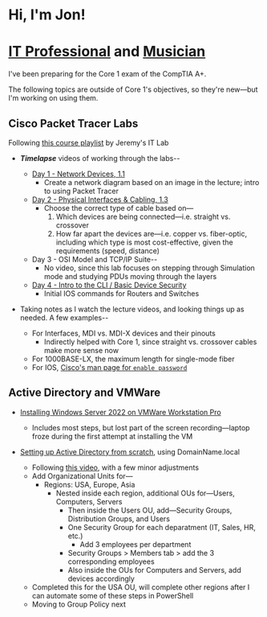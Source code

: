 # Hi, I'm Jon!

# [IT Professional](https://www.github.com/jlango0) and [Musician](https://www.instagram.com/jlango_drums)

I've been preparing for the Core 1 exam of the CompTIA A+.

The following topics are outside of Core 1's objectives, so they're new—but I'm working on using them.


## Cisco Packet Tracer Labs
Following <a href="https://www.youtube.com/playlist?list=PLxbwE86jKRgMpuZuLBivzlM8s2Dk5lXBQ">this course playlist</a> by Jeremy's IT Lab

- **_Timelapse_** videos of working through the labs--
  - [Day 1 - Network Devices, 1.1](https://www.youtube.com/watch?v=bgAhSzdRn5k)
    - Create a network diagram based on an image in the lecture; intro to using Packet Tracer
  - [Day 2 - Physical Interfaces & Cabling, 1.3](https://www.youtube.com/watch?v=l_K-uue9HlY)
    - Choose the correct type of cable based on—
      1. Which devices are being connected—i.e. straight vs. crossover
      2. How far apart the devices are—i.e. copper vs. fiber-optic, including which type is most cost-effective, given the requirements (speed, distance)
  - Day 3 - OSI Model and TCP/IP Suite--
    - No video, since this lab focuses on stepping through Simulation mode and studying PDUs moving through the layers
  - [Day 4 - Intro to the CLI / Basic Device Security](https://www.youtube.com/watch?v=ED62LgyCSAc)
    - Initial IOS commands for Routers and Switches


- Taking notes as I watch the lecture videos, and looking things up as needed.  A few examples--
  - For Interfaces, MDI vs. MDI-X devices and their pinouts
    - Indirectly helped with Core 1, since straight vs. crossover cables make more sense now
  - For 1000BASE-LX, the maximum length for single-mode fiber
  - For IOS, [Cisco's man page for `enable password`](https://www.cisco.com/E-Learning/bulk/public/tac/cim/cib/using_cisco_ios_software/cmdrefs/enable_password.htm)


## Active Directory and VMWare

  - [Installing Windows Server 2022 on VMWare Workstation Pro](https://www.youtube.com/watch?v=YmsB81pi2pc)
    - Includes most steps, but lost part of the screen recording—laptop froze during the first attempt at installing the VM

   
  - [Setting up Active Directory from scratch](https://www.youtube.com/watch?v=KhLQ1F18His), using DomainName.local
    - Following [this video](https://www.youtube.com/watch?v=GsmJowwIh8Q&list=PLAdEnQWAAbfXMY2D4HVZOe-ChfTKmaJfQ&index=6), with a few minor adjustments
    - Add Organizational Units for—
      - Regions:  USA, Europe, Asia
        - Nested inside each region, additional OUs for—Users, Computers, Servers
          - Then inside the Users OU, add—Security Groups, Distribution Groups, and Users
          - One Security Group for each deparatment (IT, Sales, HR, etc.)
            - Add 3 employees per department
          - Security Groups > Members tab > add the 3 corresponding employees
          - Also inside the OUs for Computers and Servers, add devices accordingly
    - Completed this for the USA OU, will complete other regions after I can automate some of these steps in PowerShell
    - Moving to Group Policy next


<!--
**jlango0/jlango0** is a ✨ _special_ ✨ repository because its `README.md` (this file) appears on your GitHub profile.

Here are some ideas to get you started:

- 🔭 I’m currently working on ...
- 🌱 I’m currently learning ...
- 👯 I’m looking to collaborate on ...
- 🤔 I’m looking for help with ...
- 💬 Ask me about ...
- 📫 How to reach me: ...
- 😄 Pronouns: ...
- ⚡ Fun fact: ...
-->
